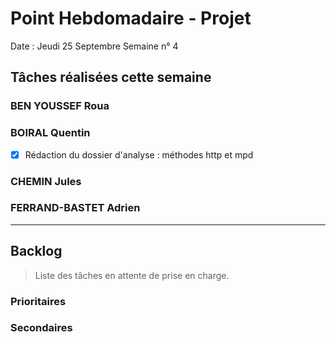 # Point Hebdomadaire - Projet

Date : Jeudi 25 Septembre
Semaine n° 4

## Tâches réalisées cette semaine


### BEN YOUSSEF Roua

### BOIRAL Quentin
- [X] Rédaction du dossier d'analyse : méthodes http et mpd
### CHEMIN Jules

### FERRAND-BASTET Adrien

---

## Backlog

> Liste des tâches en attente de prise en charge.

### Prioritaires

### Secondaires